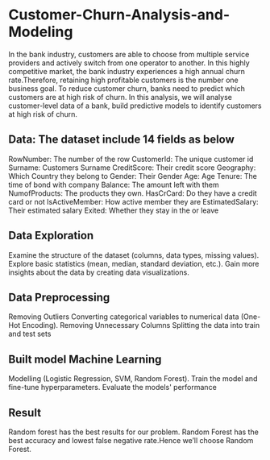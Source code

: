 # Customer-Churn-Analysis-and-Modeling
In the bank industry, customers are able to choose from multiple service providers and actively switch from one operator to another. In this highly competitive market, the bank industry experiences a high annual churn rate.Therefore, retaining high profitable customers is the number one business goal.
To reduce customer churn, banks need to predict which customers are at high risk of churn.
In this analysis, we will analyse customer-level data of a bank, build predictive models to identify customers at high risk of churn.
## Data: The dataset include 14 fields as below
RowNumber: The number of the row
CustomerId: The unique customer id
Surname: Customers Surname
CreditScore: Their credit score
Geography: Which Country they belong to
Gender: Their Gender
Age: Age
Tenure: The time of bond with company
Balance: The amount left with them
NumofProducts: The products they own.
HasCrCard: Do they have a credit card or not
IsActiveMember: How active member they are
EstimatedSalary: Their estimated salary
Exited: Whether they stay in the or leave
## Data Exploration
Examine the structure of the dataset (columns, data types, missing values).
Explore basic statistics (mean, median, standard deviation, etc.).
Gain more insights about the data by creating data visualizations.
## Data Preprocessing 
Removing Outliers
Converting categorical variables to numerical data (One-Hot Encoding).
Removing Unnecessary Columns
Splitting the data into train and test sets
## Built model Machine Learning
Modelling (Logistic Regression, SVM, Random Forest).
Train the model and fine-tune hyperparameters.
Evaluate the models' performance
## Result
Random forest has the best results for our problem. Random Forest has the best accuracy and lowest false negative rate.Hence we’ll choose Random Forest.
